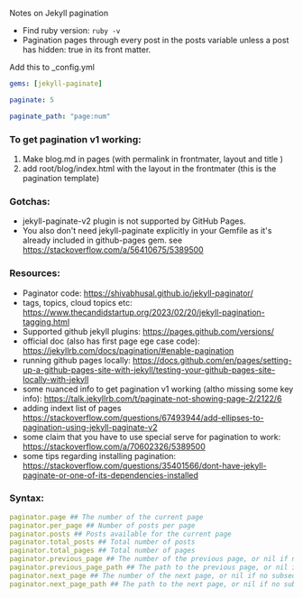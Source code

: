 Notes on Jekyll pagination<!--more-->

- Find ruby version: `ruby -v`
- Pagination pages through every post in the posts variable unless a post has hidden: true in its front matter.

Add this to _config.yml
```yml
gems: [jekyll-paginate]

paginate: 5

paginate_path: "page:num"
```


### To get pagination v1 working:
1. Make blog.md in pages (with permalink in frontmater, layout and title )
2. add root/blog/index.html with the layout in the frontmater (this is the pagination template)

### Gotchas:
- jekyll-paginate-v2 plugin is not supported by GitHub Pages.
- You also don't need jekyll-paginate explicitly in your Gemfile as it's already included in github-pages gem. see https://stackoverflow.com/a/56410675/5389500

### Resources:
- Paginator code: https://shivabhusal.github.io/jekyll-paginator/
- tags, topics, cloud topics etc: https://www.thecandidstartup.org/2023/02/20/jekyll-pagination-tagging.html
- Supported github jekyll plugins: https://pages.github.com/versions/
- official doc (also has first page ege case code): https://jekyllrb.com/docs/pagination/#enable-pagination
- running github pages locally: https://docs.github.com/en/pages/setting-up-a-github-pages-site-with-jekyll/testing-your-github-pages-site-locally-with-jekyll
- some nuanced info to get pagination v1 working (altho missing some key info): https://talk.jekyllrb.com/t/paginate-not-showing-page-2/2122/6
- adding indext list of pages https://stackoverflow.com/questions/67493944/add-ellipses-to-pagination-using-jekyll-paginate-v2
- some claim that you have to use special serve for pagination to work: https://stackoverflow.com/a/70602326/5389500
- some tips regarding installing pagination: https://stackoverflow.com/questions/35401566/dont-have-jekyll-paginate-or-one-of-its-dependencies-installed

### Syntax:
```yml
paginator.page ## The number of the current page
paginator.per_page ## Number of posts per page
paginator.posts ## Posts available for the current page
paginator.total_posts ## Total number of posts
paginator.total_pages ## Total number of pages
paginator.previous_page ## The number of the previous page, or nil if no previous page exists
paginator.previous_page_path ## The path to the previous page, or nil if no previous page exists
paginator.next_page ## The number of the next page, or nil if no subsequent page exists
paginator.next_page_path ## The path to the next page, or nil if no subsequent page exists
```
